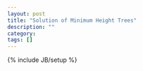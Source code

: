 ```yaml
---
layout: post
title: "Solution of Minimum Height Trees"
description: ""
category: 
tags: []
---
```

{% include JB/setup %}
